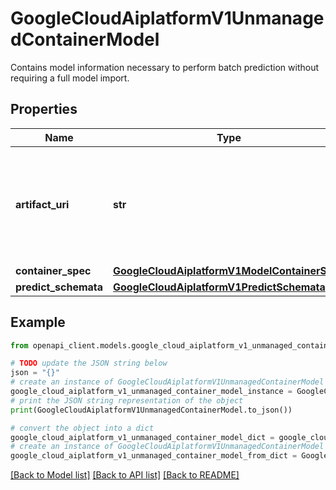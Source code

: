 # GoogleCloudAiplatformV1UnmanagedContainerModel

Contains model information necessary to perform batch prediction without requiring a full model import.

## Properties

Name | Type | Description | Notes
------------ | ------------- | ------------- | -------------
**artifact_uri** | **str** | The path to the directory containing the Model artifact and any of its supporting files. | [optional] 
**container_spec** | [**GoogleCloudAiplatformV1ModelContainerSpec**](GoogleCloudAiplatformV1ModelContainerSpec.md) |  | [optional] 
**predict_schemata** | [**GoogleCloudAiplatformV1PredictSchemata**](GoogleCloudAiplatformV1PredictSchemata.md) |  | [optional] 

## Example

```python
from openapi_client.models.google_cloud_aiplatform_v1_unmanaged_container_model import GoogleCloudAiplatformV1UnmanagedContainerModel

# TODO update the JSON string below
json = "{}"
# create an instance of GoogleCloudAiplatformV1UnmanagedContainerModel from a JSON string
google_cloud_aiplatform_v1_unmanaged_container_model_instance = GoogleCloudAiplatformV1UnmanagedContainerModel.from_json(json)
# print the JSON string representation of the object
print(GoogleCloudAiplatformV1UnmanagedContainerModel.to_json())

# convert the object into a dict
google_cloud_aiplatform_v1_unmanaged_container_model_dict = google_cloud_aiplatform_v1_unmanaged_container_model_instance.to_dict()
# create an instance of GoogleCloudAiplatformV1UnmanagedContainerModel from a dict
google_cloud_aiplatform_v1_unmanaged_container_model_from_dict = GoogleCloudAiplatformV1UnmanagedContainerModel.from_dict(google_cloud_aiplatform_v1_unmanaged_container_model_dict)
```
[[Back to Model list]](../README.md#documentation-for-models) [[Back to API list]](../README.md#documentation-for-api-endpoints) [[Back to README]](../README.md)


